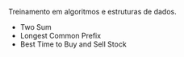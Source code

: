 Treinamento em algoritmos e estruturas de dados.

- Two Sum
- Longest Common Prefix
- Best Time to Buy and Sell Stock